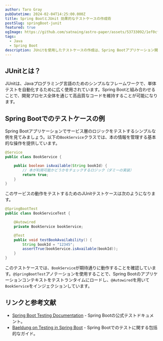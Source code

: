 ```yaml
---
author: Taro Gray
pubDatetime: 2024-02-04T14:25:00.000Z
title: Spring BootとJUnit 効果的なテストケースの作成術
postSlug: springBoot-junit
featured: true
ogImage: https://github.com/satnaing/astro-paper/assets/53733092/1ef0cf03-8137-4d67-ac81-84a032119e3a
tags:
  - Java
  - Spring Boot
description: JUnitを使用したテストケースの作成は、Spring Bootアプリケーション開発において非常に重要な部分です。効果的なテストケースを構築することで、アプリケーションのロジックが正しく機能していることを確認し、将来的な変更に対しても安心して対応することができます。上記の例とリンクを参考にして、あなたのプロジェクトでのテストケース作成に挑戦してみてください。
---
```


## JUnitとは？

JUnitは、Javaプログラミング言語のためのシンプルなフレームワークで、単体テストを自動化するために広く使用されています。Spring Bootと組み合わせることで、開発プロセス全体を通じて高品質なコードを維持することが可能になります。

## Spring Bootでのテストケースの例

Spring Bootアプリケーションでサービス層のロジックをテストするシンプルな例を見てみましょう。以下の`BookService`クラスでは、本の情報を管理する基本的な操作を提供しています。

```java
@Service
public class BookService {

    public boolean isAvailable(String bookId) {
        // 本が利用可能かどうかをチェックするロジック（ダミーの実装）
        return true;
    }
}
```

このサービスの動作をテストするためのJUnitテストケースは次のようになります。

```java
@SpringBootTest
public class BookServiceTest {

    @Autowired
    private BookService bookService;

    @Test
    public void testBookAvailability() {
        String bookId = "12345";
        assertTrue(bookService.isAvailable(bookId));
    }
}
```

このテストケースでは、`BookService`が期待通りに動作することを確認しています。`@SpringBootTest`アノテーションを使用することで、Spring Bootのアプリケーションコンテキストをテストランタイムにロードし、`@Autowired`を用いて`BookService`をインジェクションしています。

## リンクと参考文献

- [Spring Boot Testing Documentation](https://docs.spring.io/spring-boot/docs/current/reference/html/features.html#features.testing) - Spring Bootの公式テストドキュメント。
- [Baeldung on Testing in Spring Boot](https://www.baeldung.com/spring-boot-testing) - Spring Bootでのテストに関する包括的なガイド。
